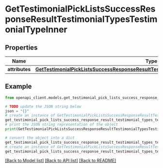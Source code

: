 # GetTestimonialPickListsSuccessResponseResultTestimonialTypesTestimonialTypeInner


## Properties

Name | Type | Description | Notes
------------ | ------------- | ------------- | -------------
**attributes** | [**GetTestimonialPickListsSuccessResponseResultTestimonialTypesTestimonialTypeInnerAttributes**](GetTestimonialPickListsSuccessResponseResultTestimonialTypesTestimonialTypeInnerAttributes.md) |  | 

## Example

```python
from openapi_client.models.get_testimonial_pick_lists_success_response_result_testimonial_types_testimonial_type_inner import GetTestimonialPickListsSuccessResponseResultTestimonialTypesTestimonialTypeInner

# TODO update the JSON string below
json = "{}"
# create an instance of GetTestimonialPickListsSuccessResponseResultTestimonialTypesTestimonialTypeInner from a JSON string
get_testimonial_pick_lists_success_response_result_testimonial_types_testimonial_type_inner_instance = GetTestimonialPickListsSuccessResponseResultTestimonialTypesTestimonialTypeInner.from_json(json)
# print the JSON string representation of the object
print(GetTestimonialPickListsSuccessResponseResultTestimonialTypesTestimonialTypeInner.to_json())

# convert the object into a dict
get_testimonial_pick_lists_success_response_result_testimonial_types_testimonial_type_inner_dict = get_testimonial_pick_lists_success_response_result_testimonial_types_testimonial_type_inner_instance.to_dict()
# create an instance of GetTestimonialPickListsSuccessResponseResultTestimonialTypesTestimonialTypeInner from a dict
get_testimonial_pick_lists_success_response_result_testimonial_types_testimonial_type_inner_from_dict = GetTestimonialPickListsSuccessResponseResultTestimonialTypesTestimonialTypeInner.from_dict(get_testimonial_pick_lists_success_response_result_testimonial_types_testimonial_type_inner_dict)
```
[[Back to Model list]](../README.md#documentation-for-models) [[Back to API list]](../README.md#documentation-for-api-endpoints) [[Back to README]](../README.md)


